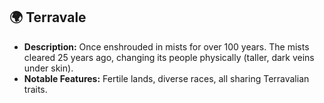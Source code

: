 ## 🌍 Terravale
- **Description:** Once enshrouded in mists for over 100 years. The mists cleared 25 years ago, changing its people physically (taller, dark veins under skin).
- **Notable Features:** Fertile lands, diverse races, all sharing Terravalian traits.
